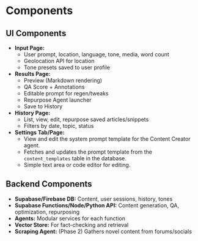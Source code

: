 # Components

## UI Components
- **Input Page:**
  - User prompt, location, language, tone, media, word count
  - Geolocation API for location
  - Tone presets saved to user profile
- **Results Page:**
  - Preview (Markdown rendering)
  - QA Score + Annotations
  - Editable prompt for regen/tweaks
  - Repurpose Agent launcher
  - Save to History
- **History Page:**
  - List, view, edit, repurpose saved articles/snippets
  - Filters by date, topic, status
- **Settings Tab/Page:**
  - View and edit the system prompt template for the Content Creator agent.
  - Fetches and updates the prompt template from the `content_templates` table in the database.
  - Simple text area or code editor for editing.

## Backend Components
- **Supabase/Firebase DB:** Content, user sessions, history, tones
- **Supabase Functions/Node/Python API:** Content generation, QA, optimization, repurposing
- **Agents:** Modular services for each function
- **Vector Store:** For fact-checking and retrieval
- **Scraping Agent:** (Phase 2) Gathers novel content from forums/socials

